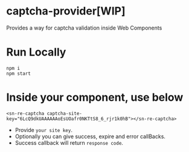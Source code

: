 # captcha-provider[WIP]

Provides a way for captcha validation inside Web Components

# Run Locally

```
npm i
npm start
```

# Inside your component, use below

```
<sn-re-captcha captcha-site-key="6LcQ9dkUAAAAAAoEsUOafr0NKTtS8_6_rjr1k0hB"></sn-re-captcha>
```

- Provide `your site key`.
- Optionally you can give success, expire and error callBacks.
- Success callback will return `response code`.
